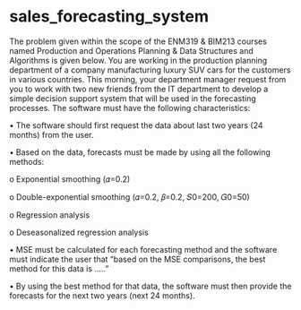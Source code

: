 # sales_forecasting_system

The problem given within the scope of the ENM319 & BIM213 courses named Production and Operations Planning & Data Structures and Algorithms is given below.
You are working in the production planning department of a company manufacturing luxury SUV cars for the customers in various countries. This morning, your department manager request from you to work with two new friends from the IT department to develop a simple decision support system that will be used in the forecasting processes. The software must have the following characteristics:

   • The software should first request the data about last two years (24 months) from the user.
   
   • Based on the data, forecasts must be made by using all the following methods:
   
   o Exponential smoothing (𝛼=0.2)
   
   o Double-exponential smoothing (𝛼=0.2, 𝛽=0.2, 𝑆0=200, 𝐺0=50)
    
   o Regression analysis
   
   o Deseasonalized regression analysis
            
   • MSE must be calculated for each forecasting method and the software must indicate the user that “based on the MSE comparisons, the best method for this data is …..”
                   
   • By using the best method for that data, the software must then provide the forecasts for the next two years (next 24 months).
      
